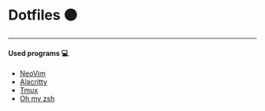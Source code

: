 # Dotfiles ⚫

---

#### Used programs 💻

- [NeoVim](https://neovim.io/)
- [Alacritty](https://github.com/alacritty/alacritty)
- [Tmux](https://github.com/tmux/tmux)
- [Oh my zsh](https://ohmyz.sh/)
